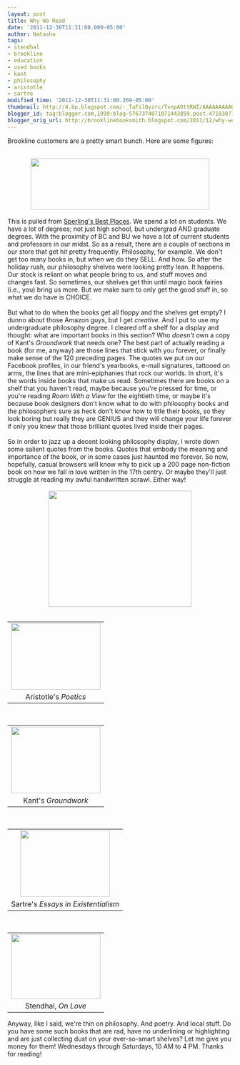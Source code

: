 ```yaml
---
layout: post
title: Why We Read
date: '2011-12-30T11:31:00.000-05:00'
author: Natasha
tags:
- stendhal
- brookline
- education
- used books
- kant
- philosophy
- aristotle
- sartre
modified_time: '2011-12-30T11:31:00.269-05:00'
thumbnail: http://4.bp.blogspot.com/-_TaFil0yzrc/TvnpA0ttRWI/AAAAAAAAAQI/y3HN0pICm2g/s72-c/brookline.JPG
blogger_id: tag:blogger.com,1999:blog-5767374071871443859.post-471838770077668427
blogger_orig_url: http://brooklinebooksmith.blogspot.com/2011/12/why-we-read.html
---
```


Brookline customers are a pretty smart bunch. Here are some figures:<br /><br /><div class="separator" style="clear: both; text-align: center;"><a href="http://www.bestplaces.net/education/zip-code/massachusetts/brookline/02446"><img border="0" height="115" src="http://4.bp.blogspot.com/-_TaFil0yzrc/TvnpA0ttRWI/AAAAAAAAAQI/y3HN0pICm2g/s400/brookline.JPG" width="400" /></a></div><br />This is pulled from <a href="http://www.bestplaces.net/">Sperling's Best Places</a>. We spend a lot on students. We have a lot of degrees; not just high school, but undergrad AND graduate degrees. With the proximity of BC and BU we have a lot of current students and professors in our midst. So as a result, there are a couple of sections in our store that get hit pretty frequently. Philosophy, for example. We don't get too many books in, but when we do they SELL. And how. So after the holiday rush, our philosophy shelves were looking pretty lean. It happens. Our stock is reliant on what people bring to us, and stuff moves and changes fast. So sometimes, our shelves get thin until magic book fairies (i.e., you) bring us more. But we make sure to only get the good stuff in, so what we do have is CHOICE.<br /><br />But what to do when the books get all floppy and the shelves get empty? I dunno about those Amazon guys, but I get <i>creative.</i>&nbsp;And I put to use my undergraduate philosophy degree. I cleared off a shelf for a display and thought: what are important books in this section? Who <i>doesn't </i>own a copy of Kant's <i>Groundwork </i>that needs one? The best part of actually reading a book (for me, anyway) are those lines that stick with you forever, or finally make sense of the 120 preceding pages. The quotes we put on our Facebook profiles, in our friend's yearbooks, e-mail signatures, tattooed on arms, the lines that are mini-epiphanies that rock our worlds. In short, it's the words inside books that make us read. Sometimes there are books on a shelf that you haven't read, maybe because you're pressed for time, or you're reading <i>Room With a View </i>for the eightieth time, or maybe it's because book designers don't know what to do with philosophy books and the&nbsp;philosophers&nbsp;sure as heck don't know how to title their books, so they look boring but really they are GENIUS and they will change your life forever if only you knew that those brilliant quotes lived inside their pages.<br /><br />So in order to jazz up a decent looking philosophy display, I wrote down some salient quotes from the books. Quotes that embody the meaning and importance of the book, or in some cases just haunted me forever. So now, hopefully, casual browsers will know why to pick up a 200 page non-fiction book on how we fall in love written in the 17th centry<i>.</i>&nbsp;Or maybe they'll just struggle at reading my awful handwritten scrawl. Either way!<br /><br /><div class="separator" style="clear: both; text-align: center;"><a href="http://1.bp.blogspot.com/-Mjh8INTUKl4/TvnxcUqyDgI/AAAAAAAAAQU/F8ZMpvEDxR0/s1600/philosophy.jpg" imageanchor="1" style="margin-left: 1em; margin-right: 1em;"><img border="0" height="260" src="http://1.bp.blogspot.com/-Mjh8INTUKl4/TvnxcUqyDgI/AAAAAAAAAQU/F8ZMpvEDxR0/s320/philosophy.jpg" width="320" /></a></div><br /><table align="center" cellpadding="0" cellspacing="0" class="tr-caption-container" style="margin-left: auto; margin-right: auto; text-align: center;"><tbody><tr><td style="text-align: center;"><a href="http://2.bp.blogspot.com/-wKiYUfebVjI/TvnxdYFAk_I/AAAAAAAAAQc/8VLhLQR3weQ/s1600/aristotle.jpg" imageanchor="1" style="margin-left: auto; margin-right: auto;"><img border="0" height="149" src="http://2.bp.blogspot.com/-wKiYUfebVjI/TvnxdYFAk_I/AAAAAAAAAQc/8VLhLQR3weQ/s200/aristotle.jpg" width="200" /></a></td></tr><tr><td class="tr-caption" style="text-align: center;">Aristotle's <i>Poetics</i></td></tr></tbody></table><br /><table align="center" cellpadding="0" cellspacing="0" class="tr-caption-container" style="margin-left: auto; margin-right: auto; text-align: center;"><tbody><tr><td style="text-align: center;"><a href="http://4.bp.blogspot.com/-FEuic5q9FEM/TvnxeMHPPfI/AAAAAAAAAQk/CdwoXPi49lY/s1600/kant.jpg" imageanchor="1" style="margin-left: auto; margin-right: auto;"><img border="0" height="149" src="http://4.bp.blogspot.com/-FEuic5q9FEM/TvnxeMHPPfI/AAAAAAAAAQk/CdwoXPi49lY/s200/kant.jpg" width="200" /></a></td></tr><tr><td class="tr-caption" style="text-align: center;">Kant's <i>Groundwork</i></td></tr></tbody></table><br /><table align="center" cellpadding="0" cellspacing="0" class="tr-caption-container" style="margin-left: auto; margin-right: auto; text-align: center;"><tbody><tr><td style="text-align: center;"><a href="http://2.bp.blogspot.com/-aYDEH7cWOFc/Tvnxe16B5VI/AAAAAAAAAQs/YMSk5ipOHi8/s1600/sartre.jpg" imageanchor="1" style="margin-left: auto; margin-right: auto;"><img border="0" height="149" src="http://2.bp.blogspot.com/-aYDEH7cWOFc/Tvnxe16B5VI/AAAAAAAAAQs/YMSk5ipOHi8/s200/sartre.jpg" width="200" /></a></td></tr><tr><td class="tr-caption" style="text-align: center;">Sartre's <i>Essays in Existentialism</i></td></tr></tbody></table><br /><table align="center" cellpadding="0" cellspacing="0" class="tr-caption-container" style="margin-left: auto; margin-right: auto; text-align: center;"><tbody><tr><td style="text-align: center;"><a href="http://1.bp.blogspot.com/-8vKnQ-5zxkA/TvnxfUNAlOI/AAAAAAAAAQ0/MHUNECBDOEE/s1600/stendhal.jpg" imageanchor="1" style="margin-left: auto; margin-right: auto;"><img border="0" height="145" src="http://1.bp.blogspot.com/-8vKnQ-5zxkA/TvnxfUNAlOI/AAAAAAAAAQ0/MHUNECBDOEE/s200/stendhal.jpg" width="200" /></a></td></tr><tr><td class="tr-caption" style="text-align: center;">Stendhal, <i>On Love</i></td></tr></tbody></table>Anyway, like I said, we're thin on philosophy. And poetry. And local stuff. Do you have some such books that are rad, have no underlining or highlighting and are just collecting dust on your ever-so-smart shelves? Let me give you money for them! Wednesdays through Saturdays, 10 AM to 4 PM. Thanks for reading!